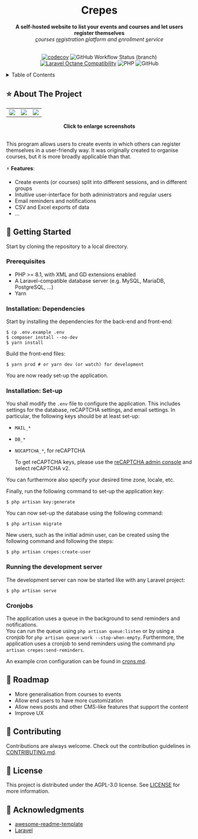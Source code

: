 <div align="center">
<h1>Crepes</h1>
<strong>A self-hosted website to list your events and courses and let users register themselves</strong>
<br>
<em><ins>c</ins>ourses <ins>re</ins>gistration <ins>p</ins>latform and <ins>e</ins>nrollment <ins>s</ins>ervice</em>
<br><br>

[![codecov](https://img.shields.io/codecov/c/github/nielsdos/crepes?logo=codecov&style=for-the-badge&token=708N5Z15C5)](https://codecov.io/github/nielsdos/crepes)
![GitHub Workflow Status (branch)](https://img.shields.io/github/workflow/status/nielsdos/crepes/CI/main?style=for-the-badge)
[![Laravel Octane Compatibility](https://img.shields.io/badge/Laravel%20Octane-Compatible-success?style=for-the-badge&logo=laravel)](https://laravel.com/docs/9.x/octane#introduction)
![PHP](https://img.shields.io/badge/PHP%3E=8.1-777BB4?style=for-the-badge&logo=php&logoColor=white)
![GitHub](https://img.shields.io/github/license/nielsdos/crepes?style=for-the-badge)

</div>

<details>
  <summary>Table of Contents</summary>
  <ol>
    <li>
      <a href="#star-about-the-project">About The Project</a>
    </li>
    <li>
      <a href="#toolbox-getting-started">Getting Started</a>
      <ul>
        <li><a href="#prerequisites">Prerequisites</a></li>
        <li><a href="#installation-dependencies">Installation: Dependencies</a></li>
        <li><a href="#installation-set-up">Installation: Set-up</a></li>
        <li><a href="#running-the-development-server">Running the development server</a></li>
        <li><a href="#cronjobs">Cronjobs</a></li>
      </ul>
    </li>
    <li><a href="#compass-roadmap">Roadmap</a></li>
    <li><a href="#wave-contributing">Contributing</a></li>
    <li><a href="#scroll-license">License</a></li>
    <li><a href="#gem-acknowledgments">Acknowledgments</a></li>
  </ol>
</details>

## :star: About The Project

<table>
    <tr>
        <td><img src="https://user-images.githubusercontent.com/7771979/202927645-16e68c61-dbf9-49ae-af9f-2e1481db8ab6.png"></td>
        <td><img src="https://user-images.githubusercontent.com/7771979/202927721-ccba6ab0-af21-4844-96c1-a1b5fa125a27.png"></td>
        <td><img src="https://user-images.githubusercontent.com/7771979/202927735-536d7b47-db5b-4ce9-9b6b-032ec89ab1ef.png"></td>
    </tr>
</table>
<div align="center"><strong>Click to enlarge screenshots</strong></div>
<br>
<p>
This program allows users to create events in which others can register themselves in a user-friendly way.
It was originally created to organise courses, but it is more broadly applicable than that.
</p>

:zap: **Features**:
- Create events (or courses) split into different sessions, and in different groups
- Intuitive user-interface for both administrators and regular users
- Email reminders and notifications
- CSV and Excel exports of data
- ...

## :toolbox: Getting Started

Start by cloning the repository to a local directory.

### Prerequisites

* PHP >= 8.1, with XML and GD extensions enabled
* A Laravel-compatible database server (e.g. MySQL, MariaDB, PostgreSQL, ...)
* Yarn

### Installation: Dependencies

Start by installing the dependencies for the back-end and front-end:

```
$ cp .env.example .env
$ composer install --no-dev
$ yarn install
```

Build the front-end files:

```
$ yarn prod # or yarn dev (or watch) for development
```

You are now ready set-up the application.

### Installation: Set-up

You shall modify the `.env` file to configure the application. This includes settings for the database, reCAPTCHA settings, and email settings.
In particular, the following keys should be at least set-up:

- `MAIL_*`
- `DB_*`
- `NOCAPTCHA_*`, for reCAPTCHA

  To get reCAPTCHA keys, please use the [reCAPTCHA admin console](https://www.google.com/recaptcha/admin/create) and select reCAPTCHA v2.

You can furthermore also specify your desired time zone, locale, etc.

Finally, run the following command to set-up the application key:

```
$ php artisan key:generate
```

You can now set-up the database using the following command:

```
$ php artisan migrate
```

New users, such as the initial admin user, can be created using the following command and following the steps:

```
$ php artisan crepes:create-user
```

### Running the development server

The development server can now be started like with any Laravel project:

```
$ php artisan serve
```

### Cronjobs

The application uses a queue in the background to send reminders and notifications.
<br>
You can run the queue using `php artisan queue:listen` or by using a cronjob for `php artisan queue:work --stop-when-empty`.
Furthermore, the application uses a cronjob to send reminders using the command `php artisan crepes:send-reminders`.

An example cron configuration can be found in [crons.md](crons.md).

## :compass: Roadmap

- More generalisation from courses to events
- Allow end users to have more customization
- Allow news posts and other CMS-like features that support the content
- Improve UX

## :wave: Contributing

Contributions are always welcome. Check out the contribution guidelines in [CONTRIBUTING.md](CONTRIBUTING.md).

## :scroll: License

This project is distributed under the AGPL-3.0 license. See [LICENSE](LICENSE) for more information.

## :gem: Acknowledgments

 - [awesome-readme-template](https://github.com/Louis3797/awesome-readme-template/blob/main/README.md)
 - [Laravel](https://github.com/laravel/framework)
